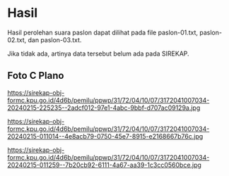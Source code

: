 # Hasil

Hasil perolehan suara paslon dapat dilihat pada file paslon-01.txt, paslon-02.txt, dan paslon-03.txt.

Jika tidak ada, artinya data tersebut belum ada pada SIREKAP.

## Foto C Plano

https://sirekap-obj-formc.kpu.go.id/4d6b/pemilu/ppwp/31/72/04/10/07/3172041007034-20240215-225235--2adcf012-97e1-4abc-9bbf-d707ac09129a.jpg

https://sirekap-obj-formc.kpu.go.id/4d6b/pemilu/ppwp/31/72/04/10/07/3172041007034-20240215-011014--4e8acb79-0750-45e7-8915-e2168667b76c.jpg

https://sirekap-obj-formc.kpu.go.id/4d6b/pemilu/ppwp/31/72/04/10/07/3172041007034-20240215-011259--7b20cb92-6111-4a67-aa39-1c3cc0560bce.jpg

